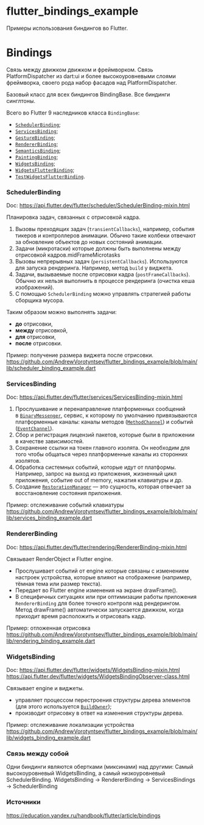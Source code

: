 # flutter_bindings_example
Примеры использования биндингов во Flutter.

# Bindings

Связь между движком движком и фреймворком. Связь PlatformDispatcher из dart:ui и более высокоуровневыми слоями фреймворка, своего рода набор фасадов над PlatformDispatcher.

Базовый класс для всех биндингов BindingBase. 
Все биндинги синглтоны.

Всего во Flutter 9 наследников класса `BindingBase`:
- [`SchedulerBinding`](https://api.flutter.dev/flutter/scheduler/SchedulerBinding-mixin.html);
- [`ServicesBinding`](https://api.flutter.dev/flutter/services/ServicesBinding-mixin.html);
- [`GestureBinding`](https://api.flutter.dev/flutter/gestures/GestureBinding-mixin.html);
- [`RendererBinding`](https://api.flutter.dev/flutter/rendering/RendererBinding-mixin.html);
- [`SemanticsBinding`](https://api.flutter.dev/flutter/semantics/SemanticsBinding-mixin.html);
- [`PaintingBinding`](https://api.flutter.dev/flutter/painting/PaintingBinding-mixin.html);
- [`WidgetsBinding`](https://api.flutter.dev/flutter/widgets/WidgetsBinding-mixin.html);
- [`WidgetsFlutterBinding`](https://api.flutter.dev/flutter/widgets/WidgetsFlutterBinding-class.html);
- [`TestWidgetsFlutterBinding`](https://api.flutter.dev/flutter/flutter_test/TestWidgetsFlutterBinding-class.html).

### SchedulerBinding

Doc: https://api.flutter.dev/flutter/scheduler/SchedulerBinding-mixin.html

Планировка задач, связанных с отрисовкой кадра.
1. Вызовы преходящих задач (`transientCallbacks`), например, события тикеров и контроллеров анимации. Обычно такие колбеки отвечают за обновление объектов до новых состояний анимации.
2. Задачи (микротаски) которые должны быть выполнены между отрисовкой кадров.midFrameMicrotasks
3. Вызовы непрерывных задач (`persistentCallbacks`). Используются для запуска рендеринга. Например, метод `build` у виджета.
4. Задачи, вызываемые после отрисовки кадра (`postFrameCallbacks`). Обычно их нельзя выполнить в процессе рендеринга (очистка кеша изображений).
5. С помощью `SchedulerBinding` можно управлять стратегией работы сборщика мусора.


Таким образом можно выполнять задачи: 
- **до** отрисовки,
- **между** отрисовкой, 
- **для** отрисовки,
- **после** отрисовки.

Пример: получение размера виджета после отрисовки.
https://github.com/AndrewVorotyntsev/flutter_bindings_example/blob/main/lib/scheduler_binding_example.dart

### ServicesBinding

Doc: https://api.flutter.dev/flutter/services/ServicesBinding-mixin.html

1. Прослушивание и перенаправление платформенных сообщений в [`BinaryMessenger`](https://api.flutter.dev/flutter/services/BinaryMessenger-class.html), сервис, к которому по умолчанию привязываются платформенные каналы: каналы методов ([`MethodChannel`](https://api.flutter.dev/flutter/services/MethodChannel-class.html)) и событий ([`EventChannel`](https://api.flutter.dev/flutter/services/EventChannel-class.html)).
2. Сбор и регистрация лицензий пакетов, которые были в приложении в качестве зависимостей.
3. Сохранение ссылки на токен главного изолята. Он необходим для того чтобы общаться через платформенные каналы из сторонних изолятов. 
4. Обработка системных событий, которые идут от платформы. Например, запрос на выход из приложения, жизненный цикл приложения, событие out of memory, нажатия клавиатуры и др.
5. Создание [`RestorationManager`](https://api.flutter.dev/flutter/services/RestorationManager-class.html) — это сущность, которая отвечает за восстановление состояния приложения.

Пример: отслеживание событий клавиатуры
https://github.com/AndrewVorotyntsev/flutter_bindings_example/blob/main/lib/services_binding_example.dart

### RendererBinding

Doc: https://api.flutter.dev/flutter/rendering/RendererBinding-mixin.html

Cвязывает RenderObject и Flutter engine. 
- Прослушивает событий от engine которые связаны с изменением настроек устройства, которые влияют на отображение (например, тёмная тема или размер текста).
- Передает во Flutter engine изменения на экране drawFrame().
- В специфичных ситуациях или при оптимизации работы приложения `RendererBinding` для более точного контроля над рендерингом.
Метод drawFrame() автоматически запускается движком, когда приходит время расположить и отрисовать кадр.

Пример: отложенная отрисовка
https://github.com/AndrewVorotyntsev/flutter_bindings_example/blob/main/lib/rendering_binding_example.dart


### WidgetsBinding

Doc: https://api.flutter.dev/flutter/widgets/WidgetsBinding-mixin.html
https://api.flutter.dev/flutter/widgets/WidgetsBindingObserver-class.html

Связывает engine и виджеты.
- управляет процессом перестроения структуры дерева элементов (для этого используется [`BuildOwner`](https://api.flutter.dev/flutter/widgets/BuildOwner-class.html));
- производит отрисовку в ответ на изменения структуры дерева.

Пример: отслеживание локализации устройства
https://github.com/AndrewVorotyntsev/flutter_bindings_example/blob/main/lib/widgets_binding_example.dart

### Связь между собой
Одни биндинги являются обертками (миксинами) над другими:
Самый высокоуровневый WidgetsBinding, а самый низкоуровневый SchedulerBinding.
WidgetsBinding -> RendererBinding -> ServicesBindings -> SchedulerBinding

### Источники
https://education.yandex.ru/handbook/flutter/article/bindings
